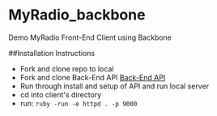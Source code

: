 # MyRadio_backbone
Demo MyRadio Front-End Client using Backbone

##Installation Instructions
* Fork and clone repo to local
* Fork and clone Back-End API [Back-End API](https://github.com/nolds9/rails-5-api-radio)
* Run through install and setup of API and run local server
* cd into client's directory
* run: ```ruby -run -e httpd . -p 9000```
